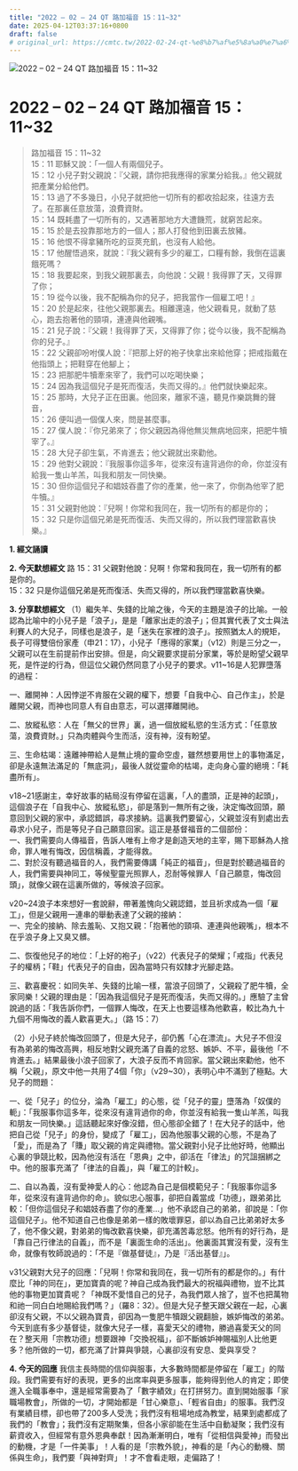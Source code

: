 ```yaml
---
title: "2022 – 02 – 24 QT 路加福音 15：11~32"
date: 2025-04-12T03:37:16+0800
draft: false
# original_url: https://cmtc.tw/2022-02-24-qt-%e8%b7%af%e5%8a%a0%e7%a6%8f%e9%9f%b3-15%ef%bc%9a1132
---
```


![2022 – 02 – 24 QT 路加福音 15：11\~32](/images/qt.jpg   "2022 – 02 – 24 QT 路加福音 15：11\~32")

# 2022 – 02 – 24 QT 路加福音 15：11\~32

> 路加福音 15：11\~32  
> 15：11 耶穌又說：「一個人有兩個兒子。  
> 15：12 小兒子對父親說：『父親，請你把我應得的家業分給我。』他父親就把產業分給他們。  
> 15：13 過了不多幾日，小兒子就把他一切所有的都收拾起來，往遠方去了。在那裏任意放蕩，浪費資財。  
> 15：14 既耗盡了一切所有的，又遇著那地方大遭饑荒，就窮苦起來。  
> 15：15 於是去投靠那地方的一個人；那人打發他到田裏去放豬。  
> 15：16 他恨不得拿豬所吃的豆莢充飢，也沒有人給他。  
> 15：17 他醒悟過來，就說：『我父親有多少的雇工，口糧有餘，我倒在這裏餓死嗎？  
> 15：18 我要起來，到我父親那裏去，向他說：父親！我得罪了天，又得罪了你；  
> 15：19 從今以後，我不配稱為你的兒子，把我當作一個雇工吧！』  
> 15：20 於是起來，往他父親那裏去。相離還遠，他父親看見，就動了慈心，跑去抱著他的頸項，連連與他親嘴。  
> 15：21 兒子說：『父親！我得罪了天，又得罪了你；從今以後，我不配稱為你的兒子。』  
> 15：22 父親卻吩咐僕人說：『把那上好的袍子快拿出來給他穿；把戒指戴在他指頭上；把鞋穿在他腳上；  
> 15：23 把那肥牛犢牽來宰了，我們可以吃喝快樂；  
> 15：24 因為我這個兒子是死而復活，失而又得的。』他們就快樂起來。  
> 15：25 那時，大兒子正在田裏。他回來，離家不遠，聽見作樂跳舞的聲音，  
> 15：26 便叫過一個僕人來，問是甚麼事。  
> 15：27 僕人說：『你兄弟來了；你父親因為得他無災無病地回來，把肥牛犢宰了。』  
> 15：28 大兒子卻生氣，不肯進去；他父親就出來勸他。  
> 15：29 他對父親說：『我服事你這多年，從來沒有違背過你的命，你並沒有給我一隻山羊羔，叫我和朋友一同快樂。  
> 15：30 但你這個兒子和娼妓吞盡了你的產業，他一來了，你倒為他宰了肥牛犢。』  
> 15：31 父親對他說：『兒啊！你常和我同在，我一切所有的都是你的；  
> 15：32 只是你這個兄弟是死而復活、失而又得的，所以我們理當歡喜快樂。』

**1. 經文誦讀**

**2.  今天默想經文**
路 15：31 父親對他說：兒啊！你常和我同在，我一切所有的都是你的。  
15：32 只是你這個兄弟是死而復活、失而又得的，所以我們理當歡喜快樂。

**3. 分享默想經文**
（1）繼失羊、失錢的比喻之後，今天的主題是浪子的比喻。一般認為比喻中的小兒子是「浪子」，是是「離家出走的浪子」；但其實代表了文士與法利賽人的大兒子，同樣也是浪子，是「迷失在家裡的浪子」。按照猶太人的規矩，長子可得雙倍份家產（申21：17），小兒子「應得的家業」（v12）則是三分之一，父親可以在生前提前作出安排。但是，向父親要求提前分家業，等於是盼望父親早死，是忤逆的行為，但這位父親仍然同意了小兒子的要求。v11\~16是人犯罪墮落的過程：

一、離開神：人因悖逆不肯服在父親的權下，想要「自我中心、自己作主」，於是離開父親，而神也同意人有自由意志，可以選擇離開祂。

二、放縱私慾：人在「無父的世界」裏，過一個放縱私慾的生活方式：「任意放蕩，浪費資財。」只為肉體與今生而活，沒有神，沒有盼望。

三、生命枯竭：遠離神帶給人是無止境的靈命空虛，雖然想要用世上的事物滿足，卻是永遠無法滿足的「無底洞」，最後人就從靈命的枯竭，走向身心靈的絕境：「耗盡所有」。

v18\~21感謝主，幸好故事的結局沒有停留在這裏，「人的盡頭，正是神的起頭」，這個浪子在「自我中心、放縱私慾」，卻是落到一無所有之後，決定悔改回頭，願意回到父親的家中，承認錯誤，尋求接納。這裏我們要留心，父親並沒有到處出去尋求小兒子，而是等兒子自己願意回家。這正是基督福音的二個部份：  
一、我們需要向人傳福音，告訴人唯有上帝才是創造天地的主宰，賜下耶穌為人捨命，罪人唯有悔改，因信稱義，才能得救。  
二、對於沒有聽過福音的人，我們需要傳講「純正的福音」，但是對於聽過福音的人，我們需要與神同工，等候聖靈光照罪人，忍耐等候罪人「自己願意，悔改回頭」，就像父親在這裏所做的，等候浪子回家。

v20\~24浪子本來想好一套說辭，帶著羞愧向父親認錯，並且祈求成為一個「雇工」，但是父親用一連串的舉動表達了父親的接納：  
一、完全的接納、除去羞恥、又抱又親：「抱著他的頸項、連連與他親嘴」，根本不在乎浪子身上又臭又髒。

二、恢復他兒子的地位：「上好的袍子」（v22）代表兒子的榮耀；「戒指」代表兒子的權柄；「鞋」代表兒子的自由，因為當時只有奴隸才光腳走路。

三、歡喜慶祝：如同失羊、失錢的比喻一樣，當浪子回頭了，父親殺了肥牛犢，全家同樂！父親的理由是：「因為我這個兒子是死而復活，失而又得的。」應驗了主曾說過的話：「我告訴你們，一個罪人悔改，在天上也要這樣為他歡喜，較比為九十九個不用悔改的義人歡喜更大。」（路 15：7）

（2）小兒子終於悔改回頭了，但是大兒子，卻仍舊「心在漂流」。大兒子不但沒有為弟弟的悔改高興，相反地對父親充滿了自義的忿怒、嫉妒、不平，最後他「不肯進去。」結果最後小浪子回家了，大浪子反而不肯回家。當父親出來勸他，他不稱「父親」，原文中他一共用了4個「你」（v29\~30），表明心中不滿到了極點。大兒子的問題：

一、從「兒子」的位分，淪為「雇工」的心態，從「兒子的靈」墮落為「奴僕的軛」：「我服事你這多年，從來沒有違背過你的命，你並沒有給我一隻山羊羔，叫我和朋友一同快樂。」這話聽起來好像沒錯，但心態卻全錯了！在大兒子的話中，他把自己從「兒子」的身份，變成了「雇工」，因為他服事父親的心態，不是為了「愛」，而是為了「賺」取父親的肯定與禮物。當父親對小兒子比他好時，他顯出心裏的爭競比較，因為他沒有活在「恩典」之中，卻活在「律法」的咒詛捆綁之中。他的服事充滿了「律法的自義」，與「雇工的計較」。

二、自以為義，沒有愛神愛人的心：他認為自己是個模範兒子：「我服事你這多年，從來沒有違背過你的命」。貌似忠心服事，卻把自義當成「功德」，跟弟弟比較：「但你這個兒子和娼妓吞盡了你的產業…」他不承認自己的弟弟，卻說是：「你這個兒子」。他不知道自己也像是弟弟一樣的敗壞罪惡，卻以為自己比弟弟好太多了，他不像父親，對弟弟的悔改歡喜快樂，卻充滿苦毒忿怒。他所有的好行為，是「靠自己行律法的自義」，而不是「裏面生命的活出」。他裏面其實沒有愛，沒有生命，就像有牧師說過的：「不是『做基督徒』，乃是『活出基督』」。

v31父親對大兒子的回應：「兒啊！你常和我同在，我一切所有的都是你的。」有什麼比「神的同在」，更加寶貴的呢？神自己成為我們最大的祝福與禮物，豈不比其他的事物更加寶貴呢？「神既不愛惜自己的兒子，為我們眾人捨了，豈不也把萬物和祂一同白白地賜給我們嗎？」（羅8：32）。但是大兒子整天跟父親在一起，心裏卻沒有父親，不以父親為寶貴，卻因為一隻肥牛犢跟父親翻臉，嫉妒悔改的弟弟。今天到底有多少基督徒，就像大兒子一樣，喜愛天父的禮物，勝過喜愛天父的同在？整天用「宗教功德」想要跟神「交換祝福」，卻不斷嫉妒神賜福別人比他更多？他所做的一切，都充滿了計算與爭競，心裏卻沒有安息、愛與享受？

**4. 今天的回應**
我信主長時間的信仰與服事，大多數時間都是停留在「雇工」的階段。我們需要有好的表現，更多的出席率與更多服事，能夠得到他人的肯定；即使進入全職事奉中，還是經常需要為了「數字績效」在打拼努力。直到開始服事「家職場教會」，所做的一切，才開始都是「甘心樂意」、「輕省自由」的服事。我們沒有業績目標，卻也帶了200多人受洗；我們沒有租場地成為教堂，結果到處都成了我們的「教會」；我們沒有定期聚集，但各小家卻能在生活中自動凝聚；我們沒有薪資收入，但經常有意外恩典奉獻！因為漸漸明白，唯有「從相信與愛神」而發出的動機，才是「一件美事」！人看的是「宗教外貌」，神看的是「內心的動機、關係與生命」，我們要「與神對齊」！才不會看走眼，走偏路了！
